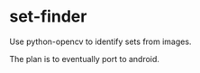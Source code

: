 # set-finder
Use python-opencv to identify sets from images.

The plan is to eventually port to android.
